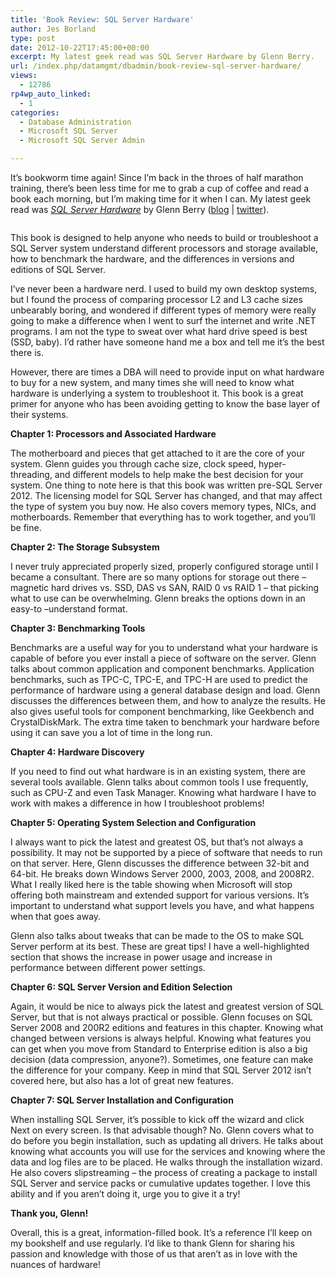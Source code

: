 ```yaml
---
title: 'Book Review: SQL Server Hardware'
author: Jes Borland
type: post
date: 2012-10-22T17:45:00+00:00
excerpt: My latest geek read was SQL Server Hardware by Glenn Berry.
url: /index.php/datamgmt/dbadmin/book-review-sql-server-hardware/
views:
  - 12786
rp4wp_auto_linked:
  - 1
categories:
  - Database Administration
  - Microsoft SQL Server
  - Microsoft SQL Server Admin

---
```

It’s bookworm time again! Since I’m back in the throes of half marathon training, there’s been less time for me to grab a cup of coffee and read a book each morning, but I’m making time for it when I can. My latest geek read was [_SQL Server Hardware_][1] by Glenn Berry ([blog][2] | [twitter][3]).

<p style="text-align: center;">
  <a href="http://www.simple-talk.com/books/sql-books/sql-server-hardware/"><img src="/wp-content/uploads/users/grrlgeek/1199-SQLServerHardware_Cover_200h.gif?mtime=1350934731" alt="" /></a>
</p>

[][1]

This book is designed to help anyone who needs to build or troubleshoot a SQL Server system understand different processors and storage available, how to benchmark the hardware, and the differences in versions and editions of SQL Server.

I’ve never been a hardware nerd. I used to build my own desktop systems, but I found the process of comparing processor L2 and L3 cache sizes unbearably boring, and wondered if different types of memory were really going to make a difference when I went to surf the internet and write .NET programs. I am not the type to sweat over what hard drive speed is best (SSD, baby). I’d rather have someone hand me a box and tell me it’s the best there is.

However, there are times a DBA will need to provide input on what hardware to buy for a new system, and many times she will need to know what hardware is underlying a system to troubleshoot it. This book is a great primer for anyone who has been avoiding getting to know the base layer of their systems.

**Chapter 1: Processors and Associated Hardware** 

The motherboard and pieces that get attached to it are the core of your system. Glenn guides you through cache size, clock speed, hyper-threading, and different models to help make the best decision for your system. One thing to note here is that this book was written pre-SQL Server 2012. The licensing model for SQL Server has changed, and that may affect the type of system you buy now. He also covers memory types, NICs, and motherboards. Remember that everything has to work together, and you’ll be fine.

**Chapter 2: The Storage Subsystem** 

I never truly appreciated properly sized, properly configured storage until I became a consultant. There are so many options for storage out there – magnetic hard drives vs. SSD, DAS vs SAN, RAID 0 vs RAID 1 – that picking what to use can be overwhelming. Glenn breaks the options down in an easy-to –understand format.

**Chapter 3: Benchmarking Tools** 

Benchmarks are a useful way for you to understand what your hardware is capable of before you ever install a piece of software on the server. Glenn talks about common application and component benchmarks. Application benchmarks, such as TPC-C, TPC-E, and TPC-H are used to predict the performance of hardware using a general database design and load. Glenn discusses the differences between them, and how to analyze the results. He also gives useful tools for component benchmarking, like Geekbench and CrystalDiskMark. The extra time taken to benchmark your hardware before using it can save you a lot of time in the long run.

**Chapter 4: Hardware Discovery** 

If you need to find out what hardware is in an existing system, there are several tools available. Glenn talks about common tools I use frequently, such as CPU-Z and even Task Manager. Knowing what hardware I have to work with makes a difference in how I troubleshoot problems!

**Chapter 5: Operating System Selection and Configuration** 

I always want to pick the latest and greatest OS, but that’s not always a possibility. It may not be supported by a piece of software that needs to run on that server. Here, Glenn discusses the difference between 32-bit and 64-bit. He breaks down Windows Server 2000, 2003, 2008, and 2008R2. What I really liked here is the table showing when Microsoft will stop offering both mainstream and extended support for various versions. It’s important to understand what support levels you have, and what happens when that goes away.

Glenn also talks about tweaks that can be made to the OS to make SQL Server perform at its best. These are great tips! I have a well-highlighted section that shows the increase in power usage and increase in performance between different power settings.

**Chapter 6: SQL Server Version and Edition Selection** 

Again, it would be nice to always pick the latest and greatest version of SQL Server, but that is not always practical or possible. Glenn focuses on SQL Server 2008 and 200R2 editions and features in this chapter. Knowing what changed between versions is always helpful. Knowing what features you can get when you move from Standard to Enterprise edition is also a big decision (data compression, anyone?). Sometimes, one feature can make the difference for your company. Keep in mind that SQL Server 2012 isn’t covered here, but also has a lot of great new features.

**Chapter 7: SQL Server Installation and Configuration** 

When installing SQL Server, it’s possible to kick off the wizard and click Next on every screen. Is that advisable though? No. Glenn covers what to do before you begin installation, such as updating all drivers. He talks about knowing what accounts you will use for the services and knowing where the data and log files are to be placed. He walks through the installation wizard. He also covers slipstreaming – the process of creating a package to install SQL Server and service packs or cumulative updates together. I love this ability and if you aren’t doing it, urge you to give it a try!

**Thank you, Glenn!** 

Overall, this is a great, information-filled book. It’s a reference I’ll keep on my bookshelf and use regularly. I’d like to thank Glenn for sharing his passion and knowledge with those of us that aren’t as in love with the nuances of hardware!

 [1]: http://www.simple-talk.com/books/sql-books/sql-server-hardware/
 [2]: http://www.sqlskills.com/blogs/glenn/
 [3]: http://twitter.com/glennalanberry